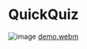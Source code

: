 # QuickQuiz
![image](https://github.com/user-attachments/assets/4f6d65cc-0309-4a50-b0d4-6bbd368ffbad)
[demo.webm](https://github.com/user-attachments/assets/fe6f7438-0991-46eb-81d2-f62497b900a5)
